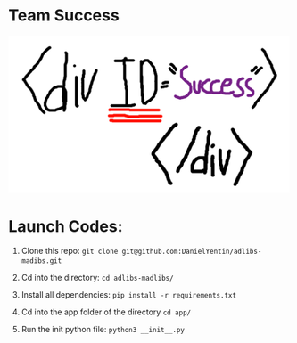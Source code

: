 # Team Success
![alt text](flag.png "Flag")

# Launch Codes:

1. Clone this repo:
`git clone git@github.com:DanielYentin/adlibs-madibs.git`

2. Cd into the directory:
`cd adlibs-madlibs/`

3. Install all dependencies:
`pip install -r requirements.txt`

4. Cd into the app folder of the directory
`cd app/`

5. Run the init python file:
`python3 __init__.py`
